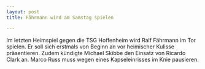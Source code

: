 ```yaml
---
layout: post
title: Fährmann wird am Samstag spielen

---
```


Im letzten Heimspiel gegen die TSG Hoffenheim wird Ralf Fährmann im Tor spielen. Er soll sich erstmals von Beginn an vor heimischer Kulisse präsentieren. Zudem kündigte Michael Skibbe den Einsatz von Ricardo Clark an. Marco Russ muss wegen eines Kapseleinrisses im Knie pausieren.


